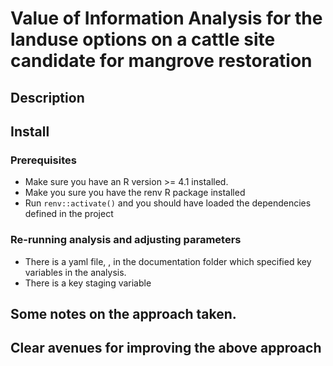 # Value of Information Analysis for the landuse options on a cattle site candidate for mangrove restoration
## Description


## Install
### Prerequisites
* Make sure you have an R version >= 4.1 installed.
* Make you sure you have the renv R package installed
* Run `renv::activate()` and you should have loaded the dependencies defined in the project

### Re-running analysis and adjusting parameters
* There is a yaml file, , in the documentation folder which specified key variables in the analysis.
* There is a key staging variable

## Some notes on the approach taken.

## Clear avenues for improving the above approach